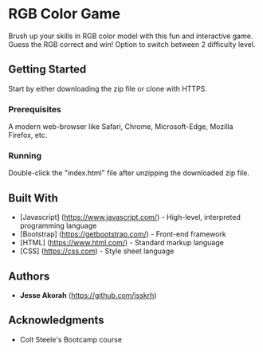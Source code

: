 # RGB Color Game
Brush up your skills in RGB color model with this fun and interactive game. Guess the RGB correct and win! Option to switch between 2 difficulty level.

## Getting Started
Start by either downloading the zip file or clone with HTTPS.

### Prerequisites
A modern web-browser like Safari, Chrome, Microsoft-Edge, Mozilla Firefox, etc.

### Running
Double-click the "index.html" file after unzipping the downloaded zip file.

## Built With
* [Javascript] (https://www.javascript.com/) - High-level, interpreted programming language
* [Bootstrap] (https://getbootstrap.com/) - Front-end framework
* [HTML] (https://www.html.com/) - Standard markup language
* [CSS] (https://css.com) - Style sheet language

## Authors
* **Jesse Akorah** (https://github.com/jsskrh)

## Acknowledgments
* Colt Steele's Bootcamp course
